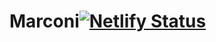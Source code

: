 # Marconi[![Netlify Status](https://api.netlify.com/api/v1/badges/ccb5321e-c7e2-4f9f-ab79-1eec45a92517/deploy-status)](https://app.netlify.com/sites/neza-stagging/deploys)
